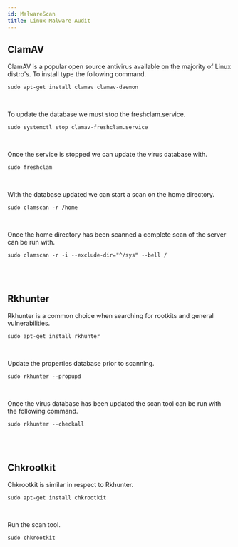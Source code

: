 ```yaml
---
id: MalwareScan
title: Linux Malware Audit
---
```


## ClamAV

ClamAV is a popular open source antivirus available on the majority of Linux distro's. To install type the following command.

<code>sudo apt-get install clamav clamav-daemon</code>

<br/>

To update the database we must stop the freshclam.service.

<code>sudo systemctl stop clamav-freshclam.service</code>

<br/>

Once the service is stopped we can update the virus database with.

<code>sudo freshclam</code>

<br/>

With the database updated we can start a scan on the home directory.

<code>sudo clamscan -r /home</code>

<br/>

Once the home directory has been scanned a complete scan of the server can be run with.

<code>sudo clamscan -r -i --exclude-dir="^/sys" --bell / </code>

<br/><br/>

## Rkhunter

Rkhunter is a common choice when searching for rootkits and general vulnerabilities.

<code>sudo apt-get install rkhunter</code>

<br/>

Update the properties database prior to scanning.

<code>sudo rkhunter --propupd</code>

<br/>

Once the virus database has been updated the scan tool can be run with the following command.

<code>sudo rkhunter --checkall</code>

<br/><br/>

## Chkrootkit

Chkrootkit is similar in respect to Rkhunter.

<code>sudo apt-get install chkrootkit</code>

<br/>

Run the scan tool.

<code>sudo chkrootkit</code>

